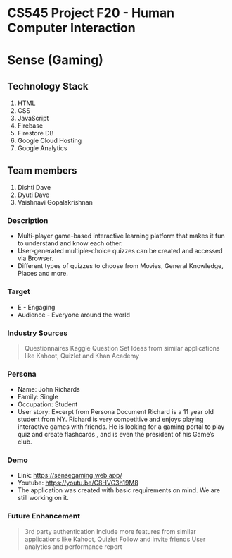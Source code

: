 # CS545 Project F20 - Human Computer Interaction

# Sense (Gaming)

## Technology Stack

1. HTML
2. CSS
3. JavaScript
4. Firebase
5. Firestore DB
6. Google Cloud Hosting
7. Google Analytics

## Team members

1. Dishti Dave
2. Dyuti Dave
3. Vaishnavi Gopalakrishnan

### Description

- Multi-player game-based interactive learning platform that makes it fun to understand and know each other.
- User-generated multiple-choice quizzes can be created and accessed via Browser.
- Different types of quizzes to choose from Movies, General Knowledge, Places and more.

### Target

- E - Engaging
- Audience - Everyone around the world

### Industry Sources

> Questionnaires
> Kaggle Question Set
> Ideas from similar applications like Kahoot, Quizlet and Khan Academy

### Persona

- Name: John Richards
- Family: Single
- Occupation: Student
- User story: Excerpt from Persona Document
  Richard is a 11 year old student from NY. Richard is very competitive and enjoys playing interactive games with friends.
  He is looking for a gaming portal to play quiz and create flashcards , and is even the president of his Game’s club.

### Demo

- Link: https://sensegaming.web.app/
- Youtube: https://youtu.be/C8HVG3h19M8
- The application was created with basic requirements on mind. We are still working on it.

### Future Enhancement

> 3rd party authentication
> Include more features from similar applications like Kahoot, Quizlet
> Follow and invite friends
> User analytics and performance report
